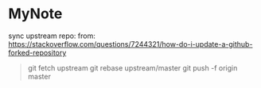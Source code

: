 # MyNote
sync upstream repo:
from: https://stackoverflow.com/questions/7244321/how-do-i-update-a-github-forked-repository
> git fetch upstream
> git rebase upstream/master
> git push -f origin master
